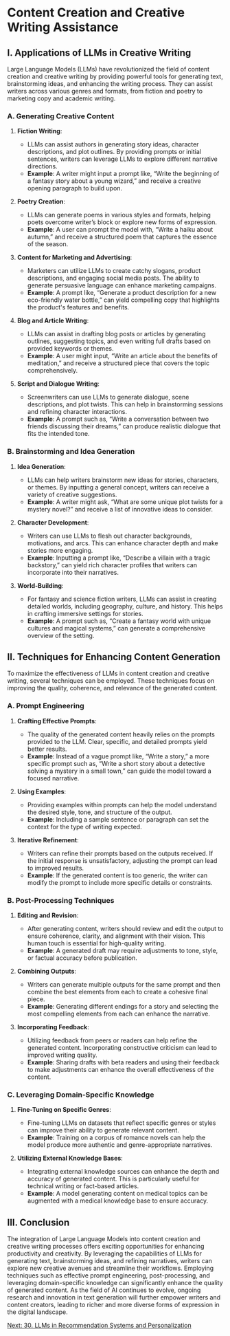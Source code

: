 # Content Creation and Creative Writing Assistance

## I. Applications of LLMs in Creative Writing

Large Language Models (LLMs) have revolutionized the field of content creation and creative writing by providing powerful tools for generating text, brainstorming ideas, and enhancing the writing process. They can assist writers across various genres and formats, from fiction and poetry to marketing copy and academic writing.

### A. Generating Creative Content

1. **Fiction Writing**:
   - LLMs can assist authors in generating story ideas, character descriptions, and plot outlines. By providing prompts or initial sentences, writers can leverage LLMs to explore different narrative directions.
   - **Example**: A writer might input a prompt like, “Write the beginning of a fantasy story about a young wizard,” and receive a creative opening paragraph to build upon.

2. **Poetry Creation**:
   - LLMs can generate poems in various styles and formats, helping poets overcome writer’s block or explore new forms of expression.
   - **Example**: A user can prompt the model with, “Write a haiku about autumn,” and receive a structured poem that captures the essence of the season.

3. **Content for Marketing and Advertising**:
   - Marketers can utilize LLMs to create catchy slogans, product descriptions, and engaging social media posts. The ability to generate persuasive language can enhance marketing campaigns.
   - **Example**: A prompt like, “Generate a product description for a new eco-friendly water bottle,” can yield compelling copy that highlights the product's features and benefits.

4. **Blog and Article Writing**:
   - LLMs can assist in drafting blog posts or articles by generating outlines, suggesting topics, and even writing full drafts based on provided keywords or themes.
   - **Example**: A user might input, “Write an article about the benefits of meditation,” and receive a structured piece that covers the topic comprehensively.

5. **Script and Dialogue Writing**:
   - Screenwriters can use LLMs to generate dialogue, scene descriptions, and plot twists. This can help in brainstorming sessions and refining character interactions.
   - **Example**: A prompt such as, “Write a conversation between two friends discussing their dreams,” can produce realistic dialogue that fits the intended tone.

### B. Brainstorming and Idea Generation

1. **Idea Generation**:
   - LLMs can help writers brainstorm new ideas for stories, characters, or themes. By inputting a general concept, writers can receive a variety of creative suggestions.
   - **Example**: A writer might ask, “What are some unique plot twists for a mystery novel?” and receive a list of innovative ideas to consider.

2. **Character Development**:
   - Writers can use LLMs to flesh out character backgrounds, motivations, and arcs. This can enhance character depth and make stories more engaging.
   - **Example**: Inputting a prompt like, “Describe a villain with a tragic backstory,” can yield rich character profiles that writers can incorporate into their narratives.

3. **World-Building**:
   - For fantasy and science fiction writers, LLMs can assist in creating detailed worlds, including geography, culture, and history. This helps in crafting immersive settings for stories.
   - **Example**: A prompt such as, “Create a fantasy world with unique cultures and magical systems,” can generate a comprehensive overview of the setting.

## II. Techniques for Enhancing Content Generation

To maximize the effectiveness of LLMs in content creation and creative writing, several techniques can be employed. These techniques focus on improving the quality, coherence, and relevance of the generated content.

### A. Prompt Engineering

1. **Crafting Effective Prompts**:
   - The quality of the generated content heavily relies on the prompts provided to the LLM. Clear, specific, and detailed prompts yield better results.
   - **Example**: Instead of a vague prompt like, “Write a story,” a more specific prompt such as, “Write a short story about a detective solving a mystery in a small town,” can guide the model toward a focused narrative.

2. **Using Examples**:
   - Providing examples within prompts can help the model understand the desired style, tone, and structure of the output.
   - **Example**: Including a sample sentence or paragraph can set the context for the type of writing expected.

3. **Iterative Refinement**:
   - Writers can refine their prompts based on the outputs received. If the initial response is unsatisfactory, adjusting the prompt can lead to improved results.
   - **Example**: If the generated content is too generic, the writer can modify the prompt to include more specific details or constraints.

### B. Post-Processing Techniques

1. **Editing and Revision**:
   - After generating content, writers should review and edit the output to ensure coherence, clarity, and alignment with their vision. This human touch is essential for high-quality writing.
   - **Example**: A generated draft may require adjustments to tone, style, or factual accuracy before publication.

2. **Combining Outputs**:
   - Writers can generate multiple outputs for the same prompt and then combine the best elements from each to create a cohesive final piece.
   - **Example**: Generating different endings for a story and selecting the most compelling elements from each can enhance the narrative.

3. **Incorporating Feedback**:
   - Utilizing feedback from peers or readers can help refine the generated content. Incorporating constructive criticism can lead to improved writing quality.
   - **Example**: Sharing drafts with beta readers and using their feedback to make adjustments can enhance the overall effectiveness of the content.

### C. Leveraging Domain-Specific Knowledge

1. **Fine-Tuning on Specific Genres**:
   - Fine-tuning LLMs on datasets that reflect specific genres or styles can improve their ability to generate relevant content.
   - **Example**: Training on a corpus of romance novels can help the model produce more authentic and genre-appropriate narratives.

2. **Utilizing External Knowledge Bases**:
   - Integrating external knowledge sources can enhance the depth and accuracy of generated content. This is particularly useful for technical writing or fact-based articles.
   - **Example**: A model generating content on medical topics can be augmented with a medical knowledge base to ensure accuracy.

## III. Conclusion

The integration of Large Language Models into content creation and creative writing processes offers exciting opportunities for enhancing productivity and creativity. By leveraging the capabilities of LLMs for generating text, brainstorming ideas, and refining narratives, writers can explore new creative avenues and streamline their workflows. Employing techniques such as effective prompt engineering, post-processing, and leveraging domain-specific knowledge can significantly enhance the quality of generated content. As the field of AI continues to evolve, ongoing research and innovation in text generation will further empower writers and content creators, leading to richer and more diverse forms of expression in the digital landscape.

[Next: 30. LLMs in Recommendation Systems and Personalization](./30_llms_in_recommendation_systems_and_personalization.md)